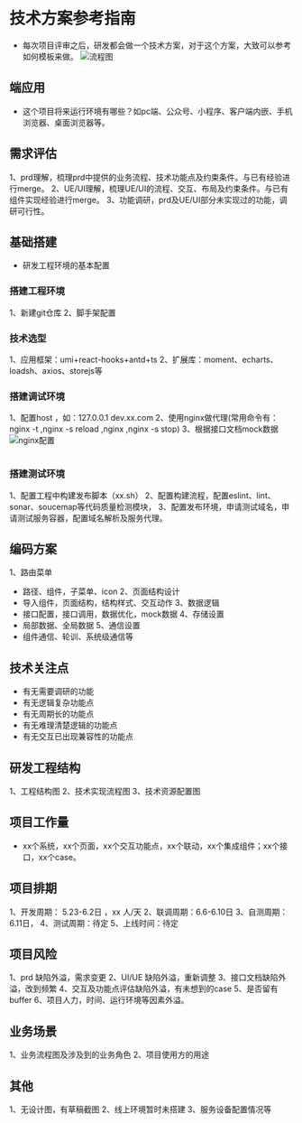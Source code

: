 # 技术方案参考指南

- 每次项目评审之后，研发都会做一个技术方案，对于这个方案，大致可以参考如何模板来做。
![流程图](https://github.com/webdzq/think-docs/tree/main/imgs/tech.png)

## 端应用
 - 这个项目将来运行环境有哪些？如pc端、公众号、小程序、客户端内嵌、手机浏览器、桌面浏览器等。

## 需求评估
1、prd理解，梳理prd中提供的业务流程、技术功能点及约束条件。与已有经验进行merge。
2、UE/UI理解，梳理UE/UI的流程、交互、布局及约束条件。与已有组件实现经验进行merge。
3、功能调研，prd及UE/UI部分未实现过的功能，调研可行性。

## 基础搭建
- 研发工程环境的基本配置

### 搭建工程环境
1、新建git仓库
2、脚手架配置

### 技术选型
1、应用框架：umi+react-hooks+antd+ts
2、扩展库：moment、echarts、loadsh、axios、storejs等

### 搭建调试环境 
1、配置host ，如：127.0.0.1 dev.xx.com
2、使用nginx做代理(常用命令有：nginx -t ,nginx -s reload ,nginx ,nginx -s stop)
3、根据接口文档mock数据
![nginx配置](https://github.com/webdzq/think-docs/tree/main/imgs/nginx.png)
``` sh

```
### 搭建测试环境 
1、配置工程中构建发布脚本（xx.sh）
2、配置构建流程，配置eslint、lint、sonar、soucemap等代码质量检测模块，
3、配置发布环境，申请测试域名，申请测试服务容器，配置域名解析及服务代理。


## 编码方案 
1、路由菜单
- 路径、组件，子菜单、icon
2、页面结构设计
- 导入组件，页面结构，结构样式、交互动作
3、数据逻辑
- 接口配置，接口调用，数据优化，mock数据
4、存储设置
- 局部数据、全局数据
5、通信设置
- 组件通信、轮训、系统级通信等

## 技术关注点
- 有无需要调研的功能
- 有无逻辑复杂功能点
- 有无周期长的功能点
- 有无难理清楚逻辑的功能点
- 有无交互已出现兼容性的功能点

## 研发工程结构
1、工程结构图
2、技术实现流程图
3、技术资源配置图

## 项目工作量
- xx个系统，xx个页面，xx个交互功能点，xx个联动，xx个集成组件；xx个接口，xx个case。

## 项目排期 
1、开发周期： 5.23-6.2日 ，xx 人/天
2、联调周期：6.6-6.10日 
3、自测周期：6.11日，
4、测试周期：待定
5、上线时间：待定

## 项目风险
1、prd 缺陷外溢，需求变更
2、UI/UE 缺陷外溢，重新调整
3、接口文档缺陷外溢，改到频繁
4、交互及功能点评估缺陷外溢，有未想到的case
5、是否留有buffer
6、项目人力，时间、运行环境等因素外溢。

## 业务场景
1、业务流程图及涉及到的业务角色
2、项目使用方的用途

## 其他
1、无设计图，有草稿截图
2、线上环境暂时未搭建
3、服务设备配置情况等




